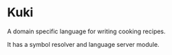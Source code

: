 # Kuki

A domain specific language for writing cooking recipes.

It has a symbol resolver and language server module.